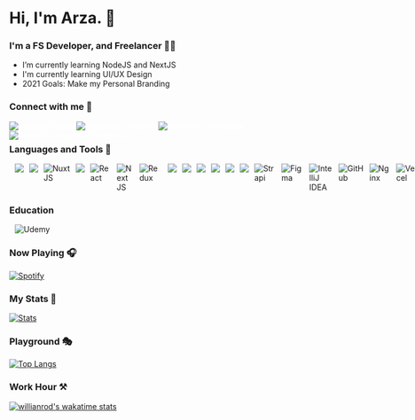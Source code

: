 # Hi, I'm Arza. 👋

### I'm a FS Developer, and Freelancer 👨‍💻

- I’m currently learning NodeJS and NextJS
- I'm currently learning UI/UX Design
- 2021 Goals: Make my Personal Branding

### Connect with me 🤝

[<img align="left" style="color:white" alt="arzaak | Twitter"  src="https://img.shields.io/badge/Twitter-1DA1F2?style=for-the-badge&logo=twitter&logoColor=white" />][twitter]
[<img align="left" style="color:white" alt="devarista | LinkedIn" src="https://img.shields.io/badge/LinkedIn-0077B5?style=for-the-badge&logo=linkedin&logoColor=white" />][linkedin]
[<img align="left" style="color:white" alt="devarista | Instagram"  src="https://img.shields.io/badge/Instagram-E4405F?style=for-the-badge&logo=instagram&logoColor=white" />][instagram]
[<img align="left" style="color:white" alt="Arza Aldi Kusuma | Facebook" src="https://img.shields.io/badge/Facebook-1877F2?style=for-the-badge&logo=facebook&logoColor=white" />][facebook]

<br/>

### Languages and Tools 🤹‍

<div style="display:inline-flex;">
<img style="margin-left:10px" src="https://img.shields.io/badge/javascript-F7DF1E?style=for-the-badge&logo=javascript&logoColor=black" />
<img style="margin-left:10px" src="https://img.shields.io/badge/laravel-FF2D20?style=for-the-badge&logo=laravel&logoColor=white" />
<img style="margin-left:10px" alt="NuxtJS" src="https://img.shields.io/badge/NuxtJS-black.svg?style=for-the-badge&logo=NuxtJS&logoColor=white" />
<img style="margin-left:10px" src="https://img.shields.io/badge/vue.js-27ae60?style=for-the-badge&logo=vue.js&logoColor=4FC08D" />
<img style="margin-left:10px" alt="React" src="https://img.shields.io/badge/react-%2320232a.svg?style=for-the-badge&logo=react&logoColor=%2361DAFB" />
<img style="margin-left:10px" alt="Next JS" src="https://img.shields.io/badge/nextjs-%23000000.svg?style=for-the-badge&logo=next.js&logoColor=white" />
<img style="margin-left:10px" alt="Redux" src="https://img.shields.io/badge/redux-%23593d88.svg?style=for-the-badge&logo=redux&logoColor=white"/>
<img style="margin-left:10px" src="https://img.shields.io/badge/vuex-2c3e50?style=for-the-badge&logo=vuex&logoColor=white" />
<img style="margin-left:10px" src="https://img.shields.io/badge/node.js-43853D?style=for-the-badge&logo=node.js&logoColor=white" />
<img style="margin-left:10px" src="https://img.shields.io/badge/express.js-404D59?style=for-the-badge" />
<!-- <img style="margin-left:10px" src="https://img.shields.io/badge/Flutter-02569B?style=for-the-badge&logo=flutter&logoColor=white" /> -->
<!-- <img style="margin-left:10px" src="https://img.shields.io/badge/Dart-0175C2?style=for-the-badge&logo=dart&logoColor=white" /> -->
<img style="margin-left:10px" src="https://img.shields.io/badge/MongoDB-4EA94B?style=for-the-badge&logo=mongodb&logoColor=white" />
<img style="margin-left:10px" src="https://img.shields.io/badge/tailwindcss-38B2AC?style=for-the-badge&logo=tailwind-css&logoColor=white" />
<img style="margin-left:10px" src="https://img.shields.io/badge/markdown-000000?style=for-the-badge&logo=markdown&logoColor=white" />
<img style="margin-left:10px" alt="Strapi" src="https://img.shields.io/badge/strapi-%232E7EEA.svg?style=for-the-badge&logo=strapi&logoColor=white" />
<img style="margin-left:10px" alt="Figma" src="https://img.shields.io/badge/figma-%23F24E1E.svg?style=for-the-badge&logo=figma&logoColor=white"/>
<img style="margin-left:10px" alt="IntelliJ IDEA" src="https://img.shields.io/badge/IntelliJIDEA-000000.svg?style=for-the-badge&logo=intellij-idea&logoColor=white"/>
<img style="margin-left:10px" alt="GitHub" src="https://img.shields.io/badge/github-%23121011.svg?style=for-the-badge&logo=github&logoColor=white"/>
<img style="margin-left:10px" alt="Nginx" src="https://img.shields.io/badge/nginx-%23009639.svg?style=for-the-badge&logo=nginx&logoColor=white"/>
<img style="margin-left:10px" alt="Vercel" src="https://img.shields.io/badge/vercel-%23000000.svg?style=for-the-badge&logo=vercel&logoColor=white"/>
<img style="margin-left:10px" alt="Heroku" src="https://img.shields.io/badge/heroku-%23430098.svg?style=for-the-badge&logo=heroku&logoColor=white"/>
<img style="margin-left:10px" alt="DigitalOcean" src="https://img.shields.io/badge/DigitalOcean-%230167ff.svg?style=for-the-badge&logo=digitalOcean&logoColor=white"/>
</div>

### Education

<div style="display:inline-flex;">
<img style="margin-left:10px" alt="Udemy" src="https://img.shields.io/badge/Udemy-%23EA5252.svg?style=for-the-badge&logo=Udemy&logoColor=white"/>
</div>

### Now Playing 🎧

[![Spotify](https://novatorem.devarista.vercel.app/api/spotify-playing)](https://open.spotify.com/user/kampungvector)

### My Stats 🏢

[![Stats](https://github-readme-stats.vercel.app/api?username=devarista&show_icons=true&hide_border=true&count_private=true&include_all_commits=false&show_owner=true&theme=tokyonight)](https://github.com/anuraghazra/github-readme-stats)

### Playground 🎭

[![Top Langs](https://github-readme-stats.vercel.app/api/top-langs/?username=devarista&layout=compact&hide=css,scss,less&langs_count=7)](https://github.com/anuraghazra/github-readme-stats)

### Work Hour ⚒

[![willianrod's wakatime stats](https://github-readme-stats.vercel.app/api/wakatime?username=Pitaloka)](https://github.com/anuraghazra/github-readme-stats)

[twitter]: https://twitter.com/arza_ak
[youtube]: https://youtube.com/channel/UCp4PSOiA5EmsoMBW719ebvQ
[instagram]: https://www.instagram.com/arza.ak/
[linkedin]: https://linkedin.com/in/arzaak
[facebook]: https://facebook.com/devarista.id
